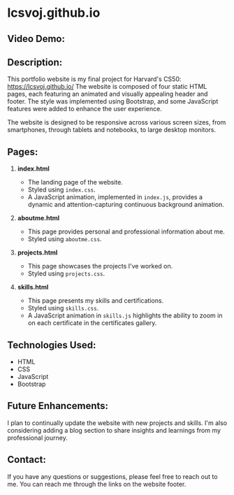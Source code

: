 # lcsvoj.github.io

## Video Demo:
<URL HERE>

## Description:
This portfolio website is my final project for Harvard's CS50: https://lcsvoj.github.io/
The website is composed of four static HTML pages, each featuring an animated and visually appealing header and footer.
The style was implemented using Bootstrap, and some JavaScript features were added to enhance the user experience.

The website is designed to be responsive across various screen sizes, from smartphones, through tablets and notebooks, to large desktop monitors.

## Pages:

1. **index.html**
    - The landing page of the website.
    - Styled using `index.css`.
    - A JavaScript animation, implemented in `index.js`, provides a dynamic and attention-capturing continuous background animation.

2. **aboutme.html**
    - This page provides personal and professional information about me.
    - Styled using `aboutme.css`.

3. **projects.html**
    - This page showcases the projects I've worked on.
    - Styled using `projects.css`.

4. **skills.html**
    - This page presents my skills and certifications.
    - Styled using `skills.css`.
    - A JavaScript animation in `skills.js` highlights the ability to zoom in on each certificate in the certificates gallery.

## Technologies Used:
- HTML
- CSS
- JavaScript
- Bootstrap

## Future Enhancements:
I plan to continually update the website with new projects and skills.
I'm also considering adding a blog section to share insights and learnings from my professional journey.

## Contact:
If you have any questions or suggestions, please feel free to reach out to me.
You can reach me through the links on the website footer.

